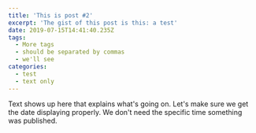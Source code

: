 ```yaml
---
title: 'This is post #2'
excerpt: 'The gist of this post is this: a test'
date: 2019-07-15T14:41:40.235Z
tags:
  - More tags
  - should be separated by commas
  - we'll see
categories:
  - test
  - text only
---
```

Text shows up here that explains what's going on. Let's make sure we get the date displaying properly. We don't need the specific time something was published.
